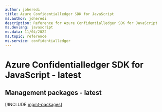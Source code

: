 ```yaml
---
author: joheredi
title: Azure Confidentialledger SDK for JavaScript
ms.author: joheredi
description: Reference for Azure Confidentialledger SDK for JavaScript
ms.devlang: javascript
ms.data: 11/04/2022
ms.topic: reference
ms.service: confidentialledger
---
```

# Azure Confidentialledger SDK for JavaScript - latest

## Management packages - latest
[!INCLUDE [mgmt-packages](confidentialledger-mgmt-index.md)]